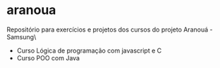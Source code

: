 # aranoua
Repositório para exercícios e projetos dos cursos do projeto Aranouá - Samsung\
- Curso Lógica de programação com javascript e C
- Curso POO com Java
